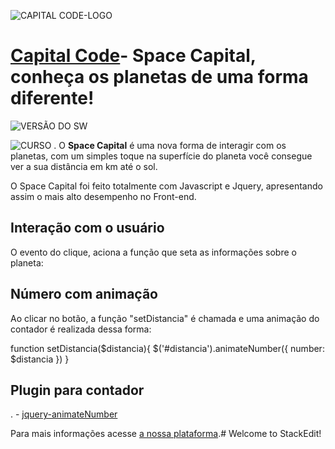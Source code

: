  ![CAPITAL CODE-LOGO](http://capitalcode.com.br/spacecapital.jpg)

  # [Capital Code](http://capitalcode.com.br)- Space Capital, conheça os planetas de uma forma diferente! #

 ![VERSÃO DO SW](https://img.shields.io/badge/Spacel%20Capital--%20version-v.1.1.7-blue.svg)

 ![CURSO](https://img.shields.io/badge/Curso-01-orange.svg)
.  O **Space  Capital**  é uma nova forma de interagir com os planetas, com um simples toque na superfície do planeta você consegue ver a sua distância em km até o sol.

 O Space  Capital foi feito totalmente com Javascript e Jquery, apresentando assim o mais alto desempenho  no  Front-end.

## Interação com o usuário

 O evento do clique, aciona a função que seta as informações sobre o planeta:

  <div class="planet p-1" onclick="setDistancia('90')">

  ## Número com animação

 Ao clicar no botão, a função "setDistancia"  é chamada e uma animação do contador é realizada dessa forma:

 function setDistancia($distancia){
  $('#distancia').animateNumber({ number: $distancia })
  }

  ## Plugin para contador

.  -  [jquery-animateNumber](https://github.com/aishek/jquery-animateNumber)

  Para mais informações acesse [a nossa plataforma](http://capitalcode.com.br).# Welcome to StackEdit!

